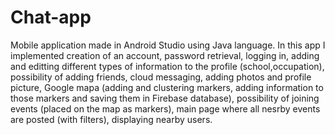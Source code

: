 # Chat-app
Mobile application made in Android Studio using Java language. In this app I implemented creation of an account, password retrieval, logging in, adding and editting different types of information to the profile (school,occupation), possibility of adding friends, cloud messaging, adding photos and profile picture, Google mapa (adding and clustering markers, adding information to those markers and saving them in Firebase database), possibility of joining events (placed on the map as markers), main page where all nesrby events are posted (with filters), displaying nearby users. 
